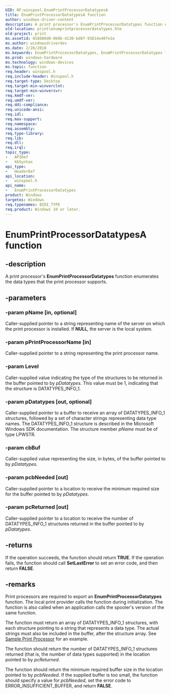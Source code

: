 ```yaml
---
UID: NF:winspool.EnumPrintProcessorDatatypesA
title: EnumPrintProcessorDatatypesA function
author: windows-driver-content
description: A print processor's EnumPrintProcessorDatatypes function enumerates the data types that the print processor supports.
old-location: print\enumprintprocessordatatypes.htm
old-project: print
ms.assetid: 018880d0-0b0b-4130-bd8f-93814e40fe1e
ms.author: windowsdriverdev
ms.date: 2/26/2018
ms.keywords: EnumPrintProcessorDatatypes, EnumPrintProcessorDatatypes function [Print Devices], EnumPrintProcessorDatatypesA, print.enumprintprocessordatatypes, spoolfnc_f0686e8e-e1bc-448a-8dd1-eeccfb66dd9e.xml, winspool/EnumPrintProcessorDatatypes
ms.prod: windows-hardware
ms.technology: windows-devices
ms.topic: function
req.header: winspool.h
req.include-header: Winspool.h
req.target-type: Desktop
req.target-min-winverclnt: 
req.target-min-winversvr: 
req.kmdf-ver: 
req.umdf-ver: 
req.ddi-compliance: 
req.unicode-ansi: 
req.idl: 
req.max-support: 
req.namespace: 
req.assembly: 
req.type-library: 
req.lib: 
req.dll: 
req.irql: 
topic_type:
-	APIRef
-	kbSyntax
api_type:
-	HeaderDef
api_location:
-	winspool.h
api_name:
-	EnumPrintProcessorDatatypes
product: Windows
targetos: Windows
req.typenames: BIDI_TYPE
req.product: Windows 10 or later.
---
```


# EnumPrintProcessorDatatypesA function


## -description


A print processor's <b>EnumPrintProcessorDatatypes</b> function enumerates the data types that the print processor supports.


## -parameters




### -param pName [in, optional]

Caller-supplied pointer to a string representing name of the server on which the print processor is installed. If <b>NULL</b>, the server is the local system.


### -param pPrintProcessorName [in]

Caller-supplied pointer to a string representing the print processor name.


### -param Level

Caller-supplied value indicating the type of the structures to be returned in the buffer pointed to by <i>pDatatypes</i>. This value must be 1, indicating that the structure is DATATYPES_INFO_1.


### -param pDatatypes [out, optional]

Caller-supplied pointer to a buffer to receive an array of DATATYPES_INFO_1 structures, followed by a set of character strings representing data type names. The DATATYPES_INFO_1 structure is described in the Microsoft Windows SDK documentation. The structure member <i>pName</i> must be of type LPWSTR.


### -param cbBuf

Caller-supplied value representing the size, in bytes, of the buffer pointed to by <i>pDatatypes</i>.


### -param pcbNeeded [out]

Caller-supplied pointer to a location to receive the minimum required size for the buffer pointed to by <i>pDatatypes</i>.


### -param pcReturned [out]

Caller-supplied pointer to a location to receive the number of DATATYPES_INFO_1 structures returned in the buffer pointed to by <i>pDatatypes</i>.


## -returns



If the operation succeeds, the function should return <b>TRUE</b>. If the operation fails, the function should call <b>SetLastError</b> to set an error code, and then return <b>FALSE</b>.




## -remarks



Print processors are required to export an <b>EnumPrintProcessorDatatypes</b> function. The local print provider calls the function during initialization. The function is also called when an application calls the spooler's version of the same function.

The function must return an array of DATATYPES_INFO_1 structures, with each structure pointing to a string that represents a data type. The actual strings must also be included in the buffer, after the structure array. See <a href="https://msdn.microsoft.com/42ab44f2-dba4-4b52-870a-2cb42fc2d0a9">Sample Print Processor</a> for an example.

The function should return the number of DATATYPES_INFO_1 structures returned (that is, the number of data types supported) in the location pointed to by <i>pcReturned</i>.

The function should return the minimum required buffer size in the location pointed to by <i>pcbNeeded</i>. If the supplied buffer is too small, the function should specify a value for <i>pcbNeeded</i>, set the error code to ERROR_INSUFFICIENT_BUFFER, and return <b>FALSE</b>.



